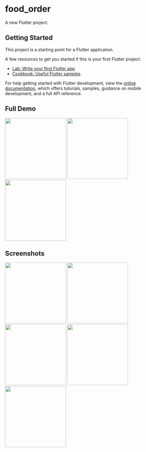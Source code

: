 # food_order

A new Flutter project.

## Getting Started

This project is a starting point for a Flutter application.

A few resources to get you started if this is your first Flutter project:

- [Lab: Write your first Flutter app](https://docs.flutter.dev/get-started/codelab)
- [Cookbook: Useful Flutter samples](https://docs.flutter.dev/cookbook)

For help getting started with Flutter development, view the
[online documentation](https://docs.flutter.dev/), which offers tutorials,
samples, guidance on mobile development, and a full API reference.


## Full Demo
 
<img src = "https://user-images.githubusercontent.com/123535768/236636830-8cb5c05b-d5e5-4a65-9af2-d61ee580fd25.gif" width = "200px">    <img src = "https://user-images.githubusercontent.com/123535768/236636840-36114e4c-51fa-4377-9d5c-ab26984360fe.gif" width = "200px">    <img src = "https://user-images.githubusercontent.com/123535768/236636849-d389efd9-d5f2-4176-8f84-5c4054965c90.gif" width = "200px">  


## Screenshots

<img src = "" width = "200px">    <img src = "" width = "200px">    <img src = "" width = "200px">    <img src = "" width = "200px">    <img src = "" width = "200px">    
